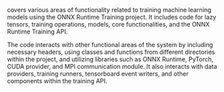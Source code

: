 covers various areas of functionality related to training machine learning models using the ONNX Runtime Training project. It includes code for lazy tensors, training operations, models, core functionalities, and the ONNX Runtime Training API. 

The code interacts with other functional areas of the system by including necessary headers, using classes and functions from different directories within the project, and utilizing libraries such as ONNX Runtime, PyTorch, CUDA provider, and MPI communication module. It also interacts with data providers, training runners, tensorboard event writers, and other components within the training API.